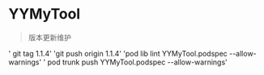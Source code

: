 # YYMyTool
>版本更新维护 

' git tag 1.1.4'
 'git push origin 1.1.4'
 'pod lib lint YYMyTool.podspec --allow-warnings'
' pod trunk push YYMyTool.podspec --allow-warnings'
